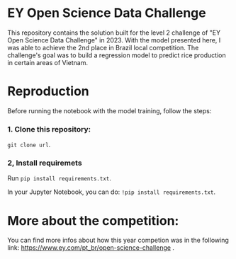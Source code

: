 # EY Open Science Data Challenge

This repository contains the solution built for the level 2 challenge of "EY Open Science Data Challenge" in 2023. With the model presented here, I was able to achieve the 2nd place in Brazil local competition. The challenge's goal was to build a regression model to predict rice production in certain areas of Vietnam.

# Reproduction
Before running the notebook with the model training, follow the steps:

### 1. Clone this repository:
``` git clone url ```.

### 2, Install requiremets
Run ```pip install requirements.txt```.

In your Jupyter Notebook, you can do:
```!pip install requirements.txt```.

# More about the competition:
You can find more infos about how this year competion was in the following link:
https://www.ey.com/pt_br/open-science-challenge .
